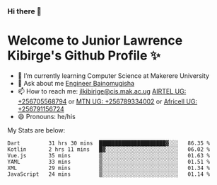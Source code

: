 ### Hi there 👋 
# Welcome to Junior Lawrence Kibirge's Github Profile ✨
 
<!--
**juniorkibirige/juniorkibirige** is a ✨ _special_ ✨ repository because its `README.md` (this file) appears on your GitHub profile.

Here are some ideas to get you started:

- 🔭 I’m currently working on ...
- 🌱 I’m currently learning ...
- 👯 I’m looking to collaborate on ...
- 🤔 I’m looking for help with ...
- 💬 Ask me about ...
- 📫 How to reach me: ...
- 😄 Pronouns: ...
- ⚡ Fun fact: ...
-->
- 🌱 I’m currently learning Computer Science at Makerere University
- 💬 Ask about me [Engineer Bainomugisha](mailto:baino@mak.ac.ug)
- 📫 How to reach me: [jlkibirige@cis.mak.ac.ug](mailto:jlkibirige@cis.mak.ac.ug) [AIRTEL UG: +256705568794](tel:+256705568794) or [MTN UG: +256789334002](tel:+256789334002) or [Africell UG: +256791156724](tel:+256791156724)
- 😄 Pronouns: he/his

My Stats are below:

<!--START_SECTION:waka-->

```text
Dart         31 hrs 30 mins  █████████████████████▓░░░   86.35 %
Kotlin       2 hrs 11 mins   █▓░░░░░░░░░░░░░░░░░░░░░░░   06.02 %
Vue.js       35 mins         ▒░░░░░░░░░░░░░░░░░░░░░░░░   01.63 %
YAML         33 mins         ▒░░░░░░░░░░░░░░░░░░░░░░░░   01.51 %
XML          29 mins         ▒░░░░░░░░░░░░░░░░░░░░░░░░   01.34 %
JavaScript   24 mins         ▒░░░░░░░░░░░░░░░░░░░░░░░░   01.14 %
```

<!--END_SECTION:waka-->
